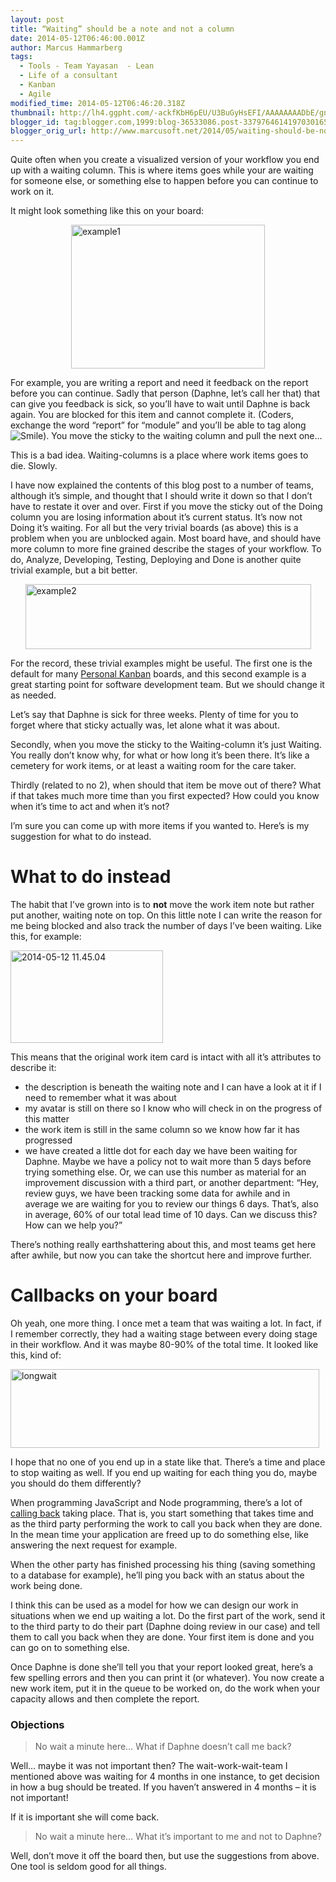 ```yaml
---
layout: post
title: “Waiting” should be a note and not a column
date: 2014-05-12T06:46:00.001Z
author: Marcus Hammarberg
tags:
  - Tools - Team Yayasan  - Lean
  - Life of a consultant
  - Kanban
  - Agile
modified_time: 2014-05-12T06:46:20.318Z
thumbnail: http://lh4.ggpht.com/-ackfKbH6pEU/U3BuGyHsEFI/AAAAAAAADbE/gnl-qSLU6Og/s72-c/example1_thumb%25255B66%25255D.png?imgmax=800
blogger_id: tag:blogger.com,1999:blog-36533086.post-3379764614197030165
blogger_orig_url: http://www.marcusoft.net/2014/05/waiting-should-be-note-and-not-column.html
---
```



Quite often when you create a visualized version of your workflow you
end up with a waiting column. This is where items goes while your are
waiting for someone else, or something else to happen before you can
continue to work on it.

It might look something like this on your board:

[<img
src="http://lh4.ggpht.com/-ackfKbH6pEU/U3BuGyHsEFI/AAAAAAAADbE/gnl-qSLU6Og/example1_thumb%25255B66%25255D.png?imgmax=800"
title="example1"
style="border-top: 0px; border-right: 0px; background-image: none; border-bottom: 0px; float: none; padding-top: 0px; padding-left: 0px; margin-left: auto; border-left: 0px; display: block; padding-right: 0px; margin-right: auto"
data-border="0" width="310" height="230" alt="example1" />](http://lh4.ggpht.com/-34LizO1_ViA/U3BuEwQYwLI/AAAAAAAADa8/Fo6A52mGN8A/s1600-h/example1%25255B68%25255D.png)

For example, you are writing a report and need it feedback on the report
before you can continue. Sadly that person (Daphne, let’s call her that)
that can give you feedback is sick, so you’ll have to wait until Daphne
is back again. You are blocked for this item and cannot complete it.
(Coders, exchange the word “report” for “module” and you’ll be able to
tag along <img
src="http://lh5.ggpht.com/-Acf6q22vbek/U3BuHeY7HVI/AAAAAAAADbM/5hPnJ7txGJE/wlEmoticon-smile%25255B2%25255D.png?imgmax=800"
class="wlEmoticon wlEmoticon-smile"
style="border-top-style: none; border-bottom-style: none; border-right-style: none; border-left-style: none"
alt="Smile" />). You move the sticky to the waiting column and pull the
next one…

This is a bad idea. Waiting-columns is a place where work items goes to
die. Slowly.

I have now explained the contents of this blog post to a number of
teams, although it’s simple, and thought that I should write it down so
that I don’t have to restate it over and over.
First if you move the sticky out of the Doing column you are losing
information about it’s current status. It’s now not Doing it’s waiting.
For all but the very trivial boards (as above) this is a problem when
you are unblocked again. Most board have, and should have more column to
more fine grained describe the stages of your workflow. To do, Analyze,
Developing, Testing, Deploying and Done is another quite trivial
example, but a bit better.

[<img
src="http://lh5.ggpht.com/-CmWYAnzpf3A/U3BuI1XFlGI/AAAAAAAADbc/e5uPhb6hhaQ/example2_thumb%25255B114%25255D.png?imgmax=800"
title="example2"
style="border-top: 0px; border-right: 0px; background-image: none; border-bottom: 0px; float: none; padding-top: 0px; padding-left: 0px; margin-left: auto; border-left: 0px; display: block; padding-right: 0px; margin-right: auto"
data-border="0" width="457" height="104" alt="example2" />](http://lh4.ggpht.com/-IywtStJADOM/U3BuIMoP_5I/AAAAAAAADbU/Pmf0Pikh1Mo/s1600-h/example2%25255B116%25255D.png)

For the record, these trivial examples might be useful. The first one is
the default for many
<a href="http://www.personalkanban.com/" target="_blank">Personal
Kanban</a> boards, and this second example is a great starting point for
software development team. But we should change it as needed.

Let’s say that Daphne is sick for three weeks. Plenty of time for you to
forget where that sticky actually was, let alone what it was about.

Secondly, when you move the sticky to the Waiting-column it’s just
Waiting. You really don’t know why, for what or how long it’s been
there. It’s like a cemetery for work items, or at least a waiting room
for the care taker.

Thirdly (related to no 2), when should that item be move out of there?
What if that takes much more time than you first expected? How could you
know when it’s time to act and when it’s not?

I’m sure you can come up with more items if you wanted to. Here’s is my
suggestion for what to do instead.

# What to do instead

The habit that I’ve grown into is to **not** move the work item note but
rather put another, waiting note on top. On this little note I can write
the reason for me being blocked and also track the number of days I’ve
been waiting. Like this, for example:

[<img
src="http://lh4.ggpht.com/-N7NI9w1rDEo/U3BuK_7QjcI/AAAAAAAADbs/Pz4g1g2EBAI/2014-05-12%25252011.45.04_thumb.jpg?imgmax=800"
title="2014-05-12 11.45.04"
style="border-top: 0px; border-right: 0px; background-image: none; border-bottom: 0px; padding-top: 0px; padding-left: 0px; border-left: 0px; display: inline; padding-right: 0px"
data-border="0" width="244" height="148" alt="2014-05-12 11.45.04" />](http://lh6.ggpht.com/-oJWRyS_ORrs/U3BuKMGhNNI/AAAAAAAADbk/MTZ8c4psWUI/s1600-h/2014-05-12%25252011.45.04%25255B2%25255D.jpg)

This means that the original work item card is intact with all it’s
attributes to describe it:

- the description is beneath the waiting note and I can have a look at
    it if I need to remember what it was about
- my avatar is still on there so I know who will check in on the
    progress of this matter
- the work item is still in the same column so we know how far it has
    progressed
- we have created a little dot for each day we have been waiting for
    Daphne. Maybe we have a policy not to wait more than 5 days before
    trying something else. Or, we can use this number as material for an
    improvement discussion with a third part, or another department:
    “Hey, review guys, we have been tracking some data for awhile and in
    average we are waiting for you to review our things 6 days. That’s,
    also in average, 60% of our total lead time of 10 days. Can we
    discuss this? How can we help you?”

There’s nothing really earthshattering about this, and most teams get
here after awhile, but now you can take the shortcut here and improve
further.

# Callbacks on your board

Oh yeah, one more thing. I once met a team that was waiting a lot. In
fact, if I remember correctly, they had a waiting stage between every
doing stage in their workflow. And it was maybe 80-90% of the total
time. It looked like this, kind of:

[<img
src="http://lh3.ggpht.com/-wHK4upZ3_X4/U3BuMSkBQ4I/AAAAAAAADb8/AE8nIx0F33U/longwait_thumb%25255B250%25255D.png?imgmax=800"
title="longwait"
style="border-top: 0px; border-right: 0px; background-image: none; border-bottom: 0px; padding-top: 0px; padding-left: 0px; border-left: 0px; display: inline; padding-right: 0px"
data-border="0" width="494" height="126" alt="longwait" />](http://lh5.ggpht.com/-g1Koiap-4Ps/U3BuLa9rloI/AAAAAAAADb0/ue-MICMUtkg/s1600-h/longwait%25255B252%25255D.png)

I hope that no one of you end up in a state like that. There’s a time
and place to stop waiting as well. If you end up waiting for each thing
you do, maybe you should do them differently?

When programming JavaScript and Node programming, there’s a lot of <a
href="www.marcusoft.net/2014/03/javascript-callbacks-cant-live-with.html"
target="_blank">calling back</a> taking place. That is, you start
something that takes time and as the third party performing the work to
call you back when they are done. In the mean time your application are
freed up to do something else, like answering the next request for
example.

When the other party has finished processing his thing (saving something
to a database for example), he’ll ping you back with an status about the
work being done.

I think this can be used as a model for how we can design our work in
situations when we end up waiting a lot. Do the first part of the work,
send it to the third party to do their part (Daphne doing review in our
case) and tell them to call you back when they are done. Your first item
is done and you can go on to something else.

Once Daphne is done she’ll tell you that your report looked great,
here’s a few spelling errors and then you can print it (or whatever).
You now create a new work item, put it in the queue to be worked on, do
the work when your capacity allows and then complete the report.

### Objections

> No wait a minute here… What if Daphne doesn’t call me back?

Well… maybe it was not important then? The wait-work-wait-team I
mentioned above was waiting for 4 months in one instance, to get
decision in how a bug should be treated. If you haven’t answered in 4
months – it is not important!

If it is important she will come back.

> No wait a minute here… What it’s important to me and not to Daphne?

Well, don’t move it off the board then, but use the suggestions from
above. One tool is seldom good for all things.
